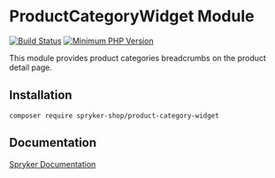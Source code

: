 # ProductCategoryWidget Module
[![Build Status](https://travis-ci.org/spryker-shop/product-category-widget.svg)](https://travis-ci.org/spryker-shop/product-category-widget)
[![Minimum PHP Version](https://img.shields.io/badge/php-%3E%3D%207.2-8892BF.svg)](https://php.net/)

This module provides product categories breadcrumbs on the product detail page. 

## Installation

```
composer require spryker-shop/product-category-widget
```

## Documentation

[Spryker Documentation](https://academy.spryker.com)
